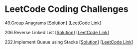 # LeetCode Coding Challenges


49.Group Anagrams
[[Solution](LeetCode49.java)]
[[LeetCode Link](https://leetcode.com/problems/group-anagrams/)]

206.Reverse Linked List
[[Solution](LeetCode206.java)]
[[LeetCode Link](https://leetcode.com/problems/reverse-linked-list)]

232.Implement Queue using Stacks
[[Solution](LeetCode232.java)]
[[LeetCode Link](https://leetcode.com/problems/implement-queue-using-stacks)]
